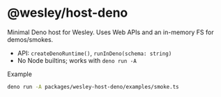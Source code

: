# @wesley/host-deno

Minimal Deno host for Wesley. Uses Web APIs and an in-memory FS for demos/smokes.

- API: `createDenoRuntime()`, `runInDeno(schema: string)`
- No Node builtins; works with `deno run -A`

Example

```bash
deno run -A packages/wesley-host-deno/examples/smoke.ts
```

